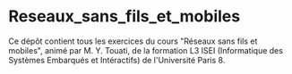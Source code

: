 # Reseaux_sans_fils_et_mobiles

Ce dépôt contient tous les exercices du cours "Réseaux sans fils et mobiles", animé par M. Y. Touati, de la formation L3 ISEI (Informatique des Systèmes Embarqués et Intéractifs) de l'Université Paris 8.
